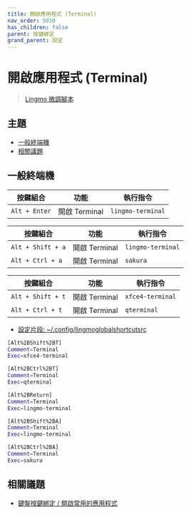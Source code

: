 ```yaml
---
title: 開啟應用程式 (Terminal)
nav_order: 5010
has_children: false
parent: 按鍵綁定
grand_parent: 設定
---
```



# 開啟應用程式 (Terminal)

> [Lingmo 微調腳本](https://github.com/samwhelp/lingmo-adjustment/tree/main/prototype/main/lingmo-config/locale/en_us/Lingmo-Dark)




## 主題

* [一般終端機](#一般終端機)
* [相關議題](#相關議題)




## 一般終端機

| 按鍵組合          | 功能         | 執行指令                     |
| ----------------- | ------------- | --------------------------- |
| `Alt + Enter`     | 開啟 Terminal | `lingmo-terminal`           |


| 按鍵組合          | 功能         | 執行指令                     |
| ----------------- | ------------- | --------------------------- |
| `Alt + Shift + a` | 開啟 Terminal | `lingmo-terminal`           |
| `Alt + Ctrl + a`  | 開啟 Terminal | `sakura`                    |


| 按鍵組合          | 功能         | 執行指令                     |
| ----------------- | ------------- | --------------------------- |
| `Alt + Shift + t` | 開啟 Terminal | `xfce4-terminal`            |
| `Alt + Ctrl + t`  | 開啟 Terminal | `qterminal`                 |


* [設定片段: ~/.config/lingmoglobalshortcutsrc](https://github.com/samwhelp/lingmo-adjustment/blob/main/prototype/main/lingmo-config/locale/en_us/Lingmo-Dark/asset/overlay/etc/skel/.config/lingmoglobalshortcutsrc#L22-L40)

``` sh
[Alt%2BShift%2BT]
Comment=Terminal
Exec=xfce4-terminal

[Alt%2BCtrl%2BT]
Comment=Terminal
Exec=qterminal

[Alt%2BReturn]
Comment=Terminal
Exec=lingmo-terminal

[Alt%2BShift%2BA]
Comment=Terminal
Exec=lingmo-terminal

[Alt%2BCtrl%2BA]
Comment=Terminal
Exec=sakura
```




## 相關議題

* [鍵盤按鍵綁定 / 開啟常用的應用程式](https://samwhelp.github.io/note-about-lingmo/read/config/keybind/application-launch-favorite.html)
